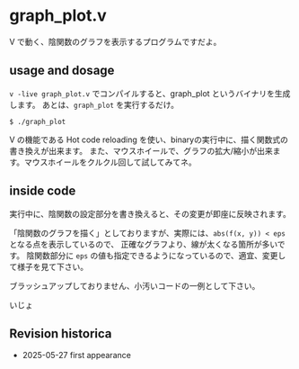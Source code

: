 # graph_plot.v

V で動く、陰関数のグラフを表示するプログラムですだよ。


## usage and dosage

`v -live graph_plot.v` でコンパイルすると、graph_plot というバイナリを生成します。
あとは、`graph_plot` を実行するだけ。

```
$ ./graph_plot
```

V の機能である Hot code reloading を使い、binaryの実行中に、描く関数式の書き換えが出来ます。
また、マウスホイールで、グラフの拡大/縮小が出来ます。マウスホイールをクルクル回して試してみてネ。


## inside code

実行中に、陰関数の設定部分を書き換えると、その変更が即座に反映されます。

「陰関数のグラフを描く」としておりますが、実際には、`abs(f(x, y)) < eps` となる点を表示しているので、 正確なグラフより、線が太くなる箇所が多いです。
陰関数部分に `eps` の値も指定できるようになっているので、適宜、変更して様子を見て下さい。

ブラッシュアップしておりません、小汚いコードの一例として下さい。

いじょ


## Revision historica

- 2025-05-27
  first appearance

